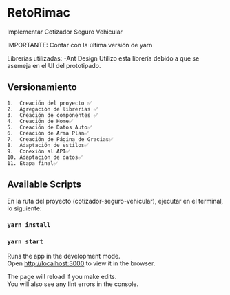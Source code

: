# RetoRimac
Implementar Cotizador Seguro Vehicular

IMPORTANTE: Contar con la última versión de yarn

Librerias utilizadas:
    -Ant Design
    Utilizo esta librería debido a que se asemeja en el UI del prototipado.

## Versionamiento
    1.  Creación del proyecto ✅
    2.  Agregación de librerías ✅
    3.  Creación de componentes ✅
    4.  Creación de Home✅
    5.  Creación de Datos Auto✅
    6.  Creación de Arma Plan✅
    7.  Creación de Página de Gracias✅
    8.  Adaptación de estilos✅
    9.  Conexión al API✅
    10. Adaptación de datos✅
    11. Etapa final✅
 
 ## Available Scripts

En la ruta del proyecto (cotizador-seguro-vehicular), ejecutar en el terminal, lo siguiente:

### `yarn install`
### `yarn start`

Runs the app in the development mode.\
Open [http://localhost:3000](http://localhost:3000) to view it in the browser.

The page will reload if you make edits.\
You will also see any lint errors in the console.
